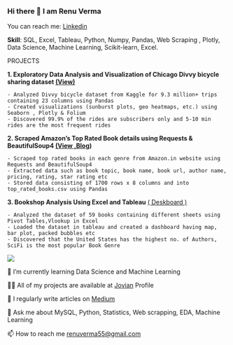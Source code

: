 ### Hi there 👋 I am Renu Verma


You can reach me: [Linkedin](https://www.linkedin.com/in/renuverma55/)

**Skill**: SQL, Excel, Tableau, Python, Numpy, Pandas, Web Scraping , Plotly, Data Science, Machine Learning, Scikit-learn, Excel.

PROJECTS

**1. Exploratory Data Analysis and Visualization of Chicago Divvy bicycle sharing dataset [(View)](https://github.com/RenuVerma55/Exploratory-Data-Analysis-of-Bicycle-ride)**

    - Analyzed Divvy bicycle dataset from Kaggle for 9.3 million+ trips containing 23 columns using Pandas
    - Created visualizations (sunburst plots, geo heatmaps, etc.) using Seaborn , Plotly & Folium
    - Discovered 99.9% of the rides are subscribers only and 5-10 min rides are the most frequent rides

**2. Scraped Amazon’s Top Rated Book details using Requests & BeautifulSoup4 [(View ,](https://github.com/RenuVerma55/DataAnalyticsProjects)[Blog](https://medium.com/jovianml/a-beginners-guide-to-web-scraping-in-python-8de50bdf211b))**

    - Scraped top rated books in each genre from Amazon.in website using Requests and BeautifulSoup4
    - Extracted data such as book topic, book name, book url, author name, pricing, rating, star rating etc
    - Stored data consisting of 1700 rows x 8 columns and into top_rated_books.csv using Pandas

**3. Bookshop Analysis Using Excel and Tableau** [( Deskboard )](https://public.tableau.com/app/profile/renu8096/viz/Bookshop_16586686996080/Dashboard1)

    - Analyzed the dataset of 59 books containing different sheets using Pivot Tables,Vlookup in Excel
    - Loaded the dataset in tableau and created a dashboard having map, bar plot, packed bubbles etc
    - Discovered that the United States has the highest no. of Authors, SciFi is the most popular Book Genre



![](https://komarev.com/ghpvc/?username=RenuVerma55&label=PROFILE+VIEWS)



🌱 I’m currently learning Data Science and Machine Learning

👨‍💻 All of my projects are available at [Jovian](https://jovian.ai/renuverma55) Profile

📝 I regularly write articles on [Medium](https://medium.com/@renuverma55)

💬 Ask me about MySQL, Python, Statistics, Web scrapping, EDA, Machine Learning

📫 How to reach me renuverma55@gmail.com


<!--
**RenuVerma55/RenuVerma55** is a ✨ _special_ ✨ repository because its `README.md` (this file) appears on your GitHub profile.


🌱 I’m currently learning Data Science and Machine Learning

👨‍💻 All of my projects are available at [Jovian](https://jovian.ai/renuverma55) Profile

📝 I regularly write articles on [Medium](https://medium.com/@renuverma55)

💬 Ask me about MySQL, Python, Statistics, Web scrapping, EDA, Machine Learning

📫 How to reach me renuverma55@gmail.com



